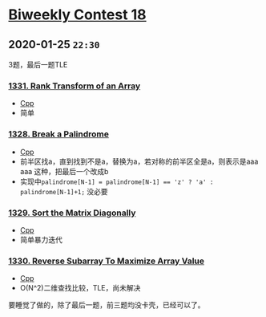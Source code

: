 # [Biweekly Contest 18](https://leetcode.com/contest/biweekly-contest-18/)

## 2020-01-25 `22:30`

3题，最后一题TLE

### [1331. Rank Transform of an Array](https://leetcode.com/problems/rank-transform-of-an-array)

- [Cpp](https://github.com/xfmeng17/leetcode/blob/master/cpp/1331.cpp)
- 简单

### [1328. Break a Palindrome](https://leetcode.com/problems/break-a-palindrome)

- [Cpp](https://github.com/xfmeng17/leetcode/blob/master/cpp/1328.cpp)
- 前半区找a，直到找到不是a，替换为a，若对称的前半区全是a，则表示是aaa aaa 这种，把最后一个改成b
- 实现中`palindrome[N-1] = palindrome[N-1] == 'z' ? 'a' : palindrome[N-1]+1;` 没必要

### [1329. Sort the Matrix Diagonally](https://leetcode.com/problems/sort-the-matrix-diagonally/)

- [Cpp](https://github.com/xfmeng17/leetcode/blob/master/cpp/1329.cpp)
- 简单暴力迭代

### [1330. Reverse Subarray To Maximize Array Value](https://leetcode.com/problems/reverse-subarray-to-maximize-array-value)

- [Cpp](https://github.com/xfmeng17/leetcode/blob/master/cpp/1330.cpp)
- O(N^2)二维查找比较，TLE，尚未解决

要睡觉了做的，除了最后一题，前三题均没卡壳，已经可以了。
